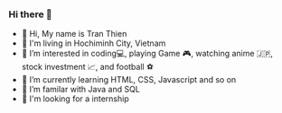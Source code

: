 ### Hi there 👋

- 👋 Hi, My name is Tran Thien
- 📍 I'm living in Hochiminh City, Vietnam
- 👀 I’m interested in coding💻, playing Game 🎮, watching anime 🇯🇵, stock investment 📈, and football ️⚽
- 🌱 I’m currently learning HTML, CSS, Javascript and so on
- 🤔 I’m familar with Java and SQL
- 🔎 I'm looking for a internship

<!--
**thientr18/thientr18** is a ✨ _special_ ✨ repository because its `README.md` (this file) appears on your GitHub profile.

Here are some ideas to get you started:

- 🔭 I’m currently working on ...
- 🌱 I’m currently learning ...
- 👯 I’m looking to collaborate on ...
- 🤔 I’m looking for help with ...
- 💬 Ask me about ...
- 📫 How to reach me: ...
- 😄 Pronouns: ...
- ⚡ Fun fact: ...
-->
